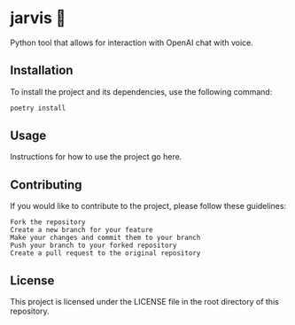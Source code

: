# jarvis 🤖
Python tool that allows for interaction with OpenAI chat with voice.

## Installation

To install the project and its dependencies, use the following command:

```bash
poetry install
```
## Usage

Instructions for how to use the project go here.

## Contributing

If you would like to contribute to the project, please follow these guidelines:

    Fork the repository
    Create a new branch for your feature
    Make your changes and commit them to your branch
    Push your branch to your forked repository
    Create a pull request to the original repository

## License

This project is licensed under the LICENSE file in the root directory of this repository.